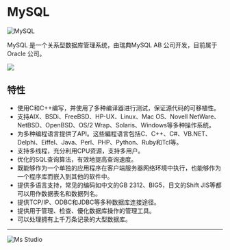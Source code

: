 # MySQL

![MySQL](https://file.lifebus.top/imgs/mysql_logo.svg)

MySQL 是一个关系型数据库管理系统，由瑞典MySQL AB 公司开发，目前属于Oracle 公司。

![](https://img.shields.io/badge/%E6%96%B0%E7%96%86%E8%90%8C%E6%A3%AE%E8%BD%AF%E4%BB%B6%E5%BC%80%E5%8F%91%E5%B7%A5%E4%BD%9C%E5%AE%A4-%E6%8F%90%E4%BE%9B%E6%8A%80%E6%9C%AF%E6%94%AF%E6%8C%81-blue)

## 特性

+ 使用C和C++编写，并使用了多种编译器进行测试，保证源代码的可移植性。
+ 支持AIX、BSDi、FreeBSD、HP-UX、Linux、Mac OS、Novell NetWare、NetBSD、OpenBSD、OS/2 Wrap、Solaris、Windows等多种操作系统。
+ 为多种编程语言提供了API。这些編程语言包括C、C++、C#、VB.NET、Delphi、Eiffel、Java、Perl、PHP、Python、Ruby和Tcl等。
+ 支持多线程，充分利用CPU资源，支持多用户。
+ 优化的SQL查询算法，有效地提高查询速度。
+ 既能够作为一个单独的应用程序在客户端服务器网络环境中执行，也能够作为一个程序库而嵌入到其他的软件中。
+ 提供多语言支持，常见的编码如中文的GB 2312、BIG5，日文的Shift JIS等都可以用作数据表名和数据列名。
+ 提供TCP/IP、ODBC和JDBC等多种数据库连接途径。
+ 提供用于管理、检查、優化数据库操作的管理工具。
+ 可以处理拥有上千万条记录的大型数据库。

---

![Ms Studio](https://file.lifebus.top/imgs/ms_blank_001.png)
